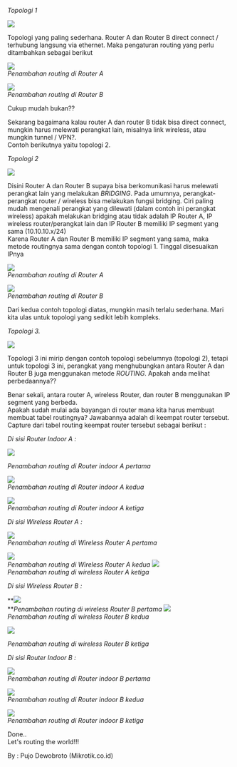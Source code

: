 *Topologi 1*

![](https://citraweb.com/images/artikel/Simple-Static-Route/Routing1.png)  

Topologi yang paling sederhana. Router A dan Router B direct connect / terhubung langsung via ethernet. Maka pengaturan routing yang perlu ditambahkan sebagai berikut

![](https://citraweb.com/images/artikel/Simple-Static-Route/routing1-A.png)  
*Penambahan routing di Router A*

![](https://citraweb.com/images/artikel/Simple-Static-Route/routing1-b.png)  
*Penambahan routing di Router B*  

Cukup mudah bukan??

Sekarang bagaimana kalau router A dan router B tidak bisa direct connect, mungkin harus melewati perangkat lain, misalnya link wireless, atau mungkin tunnel / VPN?.  
Contoh berikutnya yaitu topologi 2.

*Topologi 2*

![](https://citraweb.com/images/artikel/Simple-Static-Route/Routing2.png)  

Disini Router A dan Router B supaya bisa berkomunikasi harus melewati perangkat lain yang melakukan *BRIDGING*. Pada umumnya, perangkat-perangkat router / wireless bisa melakukan fungsi bridging. Ciri paling mudah mengenali perangkat yang dilewati (dalam contoh ini perangkat wireless) apakah melakukan bridging atau tidak adalah IP Router A, IP wireless router/perangkat lain dan IP Router B memiliki IP segment yang sama (10.10.10.x/24)  
Karena Router A dan Router B memiliki IP segment yang sama, maka metode routingnya sama dengan contoh topologi 1. Tinggal disesuaikan IPnya

![](https://citraweb.com/images/artikel/Simple-Static-Route/routing2-A.png)  
*Penambahan routing di Router A*

![](https://citraweb.com/images/artikel/Simple-Static-Route/routing2-B.png)  
*Penambahan routing di Router B*

Dari kedua contoh topologi diatas, mungkin masih terlalu sederhana. Mari kita ulas untuk topologi yang sedikit lebih kompleks.

*Topologi 3.*

![](https://citraweb.com/images/artikel/Simple-Static-Route/routing3.png)  

Topologi 3 ini mirip dengan contoh topologi sebelumnya (topologi 2), tetapi untuk topologi 3 ini, perangkat yang menghubungkan antara Router A dan Router B juga menggunakan metode *ROUTING*. Apakah anda melihat perbedaannya??

Benar sekali, antara router A, wireless Router, dan router B menggunakan IP segment yang berbeda.  
Apakah sudah mulai ada bayangan di router mana kita harus membuat membuat tabel routingnya? Jawabannya adalah di keempat router tersebut.  
Capture dari tabel routing keempat router tersebut sebagai berikut :

*Di sisi Router Indoor A :*

![](https://citraweb.com/images/artikel/Simple-Static-Route/routing3-A1.png)  

*Penambahan routing di Router indoor A pertama*  

![](https://citraweb.com/images/artikel/Simple-Static-Route/routing3-A2.png)  
*Penambahan routing di Router indoor A kedua*  

![](https://citraweb.com/images/artikel/Simple-Static-Route/routing3-A3.png)  
*Penambahan routing di Router indoor A ketiga*  

*Di sisi Wireless Router A :*

![](https://citraweb.com/images/artikel/Simple-Static-Route/routing3-C1.png)  
*Penambahan routing di Wireless Router A pertama*

![](https://citraweb.com/images/artikel/Simple-Static-Route/routing3-c2.png)  
*Penambahan routing di Wireless Router A kedua* ![](https://citraweb.com/images/artikel/Simple-Static-Route/routing3-c3.png)  
*Penambahan routing di wireless Router A ketiga*

*Di sisi Wireless Router B :*

**![](https://citraweb.com/images/artikel/Simple-Static-Route/routing3-d1.png)  
***Penambahan routing di wireless Router B pertama* ![](https://citraweb.com/images/artikel/Simple-Static-Route/routing3-d2.png)  
*Penambahan routing di wireless Router B kedua*

*![](https://citraweb.com/images/artikel/Simple-Static-Route/routing3-d3.png)*

*Penambahan routing di wireless Router B ketiga*

*Di sisi Router Indoor B :*

![](https://citraweb.com/images/artikel/Simple-Static-Route/routing3-b1.png)  
*Penambahan routing di Router indoor B pertama*

![](https://citraweb.com/images/artikel/Simple-Static-Route/routing3-b2.png)  
*Penambahan routing di Router indoor B kedua*

![](https://citraweb.com/images/artikel/Simple-Static-Route/routing3-b3.png)  
*Penambahan routing di Router indoor B ketiga*  

Done..  
Let's routing the world!!!

By : Pujo Dewobroto (Mikrotik.co.id)

